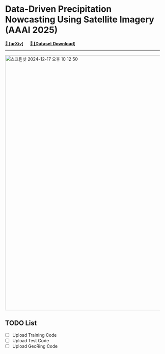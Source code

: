 # Data-Driven Precipitation Nowcasting Using Satellite Imagery (AAAI 2025)

**[📄 [arXiv]](https://arxiv.org/abs/2412.11480)**  &emsp; 
**[💾 [Dataset Download]](https://drive.google.com/drive/folders/1VkOtALaj5cqTFkNy5NvXKE4z83elijOh?usp=drive_link)**

---

<img width="829" alt="스크린샷 2024-12-17 오후 10 12 50" src="https://github.com/user-attachments/assets/f4ac093c-7fb8-4eff-92b1-131c41728581" />

## TODO List
- [ ] Upload Training Code
- [ ] Upload Test Code
- [ ] Upload GeoRing Code
